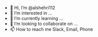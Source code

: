 - 👋 Hi, I’m @alshehri112
- 👀 I’m interested in ...
- 🌱 I’m currently learning ...
- 💞️ I’m looking to collaborate on ...
- 📫 How to reach me Slack, Email, Phone

<!---
alshehri112/alshehri112 is a ✨ special ✨ repository because its `README.md` (this file) appears on your GitHub profile.
You can click the Preview link to take a look at your changes.
--->
